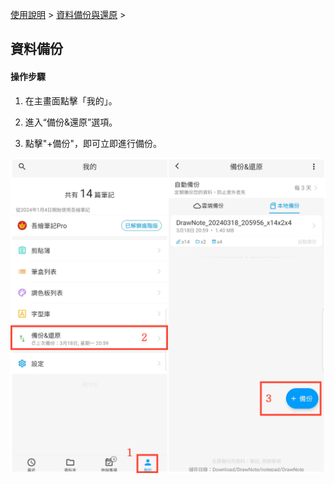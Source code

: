 [使用說明](/dragonnest/drawnote/manual/zh-tw) > [資料備份與還原](/dragonnest/drawnote/manual/zh-tw/data_backup_and_recovery) >

資料備份
---
#### 操作步驟

1. 在主畫面點擊「我的」。

2. 進入“備份&還原”選項。

3. 點擊"+備份"，即可立即進行備份。


![](imgs/data_backup.png)
